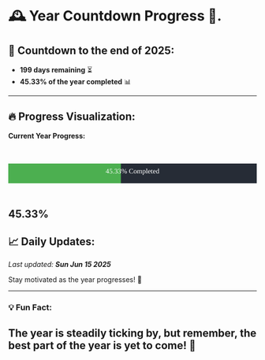 
# &#x1F570; **Year Countdown Progress** &#x1F389;.

## &#x1F4C5; Countdown to the end of 2025:
- **199 days remaining** &#x23F3;
- **45.33% of the year completed** &#x1F4CA;

---

## &#x1F525; **Progress Visualization**:

**Current Year Progress:**

<br><br>
![Progress Bar](https://raw.githubusercontent.com/dayanidigv/year-countdown-progress/main/progress-bar.svg)
<br><br>

**45.33%**
---

## &#x1F4C8; **Daily Updates**:

_Last updated: **Sun Jun 15 2025**_

Stay motivated as the year progresses! &#x1F680;

--- 

### &#x1F4A1; **Fun Fact:**
The year is steadily ticking by, but remember, the best part of the year is yet to come! &#x1F31F;
---
